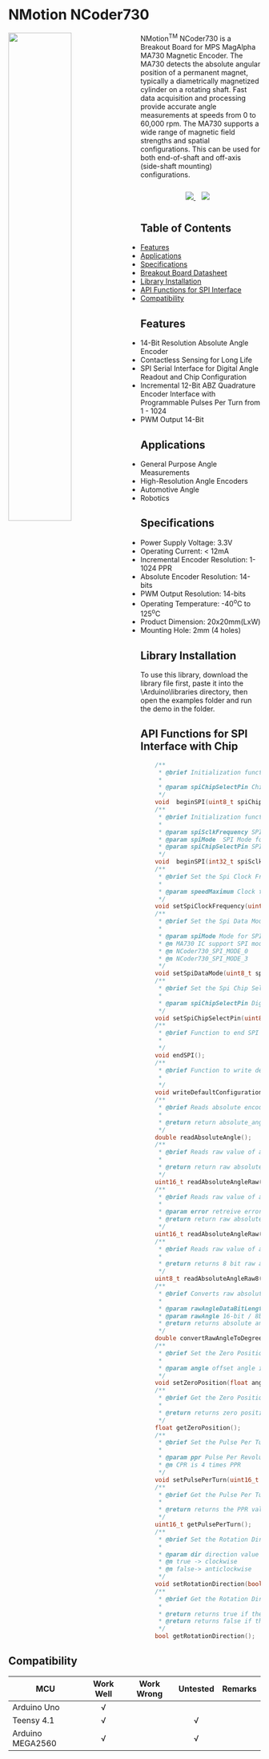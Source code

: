 # NMotion NCoder730

<img align="left" width="50%" style="margin-right: 12px" src="https://gitcdn.link/cdn/JUBIN0407/NCoder/devel/resources/images/IsometricView.png?token=GHSAT0AAAAAABW6D2EPMBHHMJC2CAUFZXGAY2SOEGA"/>

NMotion<sup>TM</sup> NCoder730 is a Breakout Board for MPS MagAlpha MA730 Magnetic Encoder. The MA730 detects the absolute angular position of a permanent magnet, typically a diametrically magnetized cylinder on a rotating shaft. Fast data acquisition and processing provide accurate angle measurements at speeds from 0 to 60,000 rpm. The MA730 supports a wide range of magnetic field strengths and spatial configurations. This can be used for both end-of-shaft and off-axis (side-shaft mounting) configurations.


<div align="center" style="padding: 12px;">
<a style="padding-right: 12px" href="https://www.amazon.in/gp/product/B0BC9TYGGC"><img src="https://img.shields.io/badge/-Purchase%20Product-green">
</a>
<a href="https://drive.google.com/file/d/1at6gYZ4LiHeWzJLjMkfs-I9OMhACQv6A/view"><img src="https://img.shields.io/badge/-Download%20Datahseet-blue">
</a>
</div>

## Table of Contents

* [Features](#features)
* [Applications](#applications)
* [Specifications](#specifications)
* [Breakout Board Datasheet](#breakout-board-datasheet)
* [Library Installation](#installation)
* [API Functions for SPI Interface](#api-functions)
* [Compatibility](#compatibility)


## Features
* 14-Bit Resolution Absolute Angle Encoder
* Contactless Sensing for Long Life
* SPI Serial Interface for Digital Angle Readout and Chip Configuration
* Incremental 12-Bit ABZ Quadrature Encoder Interface with Programmable Pulses Per Turn from 1 - 1024
* PWM Output 14-Bit

## Applications
*   General Purpose Angle Measurements
*   High-Resolution Angle Encoders
*   Automotive Angle
*   Robotics

## Specifications
*   Power Supply Voltage: 3.3V
*   Operating Current: < 12mA
*   Incremental Encoder Resolution: 1-1024 PPR
*   Absolute Encoder Resolution: 14-bits
*   PWM Output Resolution: 14-bits
*   Operating Temperature: -40<sup>o</sup>C to 125<sup>o</sup>C
*   Product Dimension: 20x20mm(LxW)
*   Mounting Hole: 2mm (4 holes) 


## Library Installation
To use this library, download the library file first, paste it into the \Arduino\libraries directory, then open the examples folder and run the demo in the folder.

## API Functions for SPI Interface with Chip

```C++
    /**
     * @brief Initialization function for SPI Interface
     * 
     * @param spiChipSelectPin Chip Select pin for SPI Communication
     */
    void  beginSPI(uint8_t spiChipSelectPin);
    /**
     * @brief Initialization function for SPI Communication with SPI Settings
     * 
     * @param spiSclkFrequency SPI Clock Frequency for NCoder730
     * @param spiMode  SPI Mode for NCoder730
     * @param spiChipSelectPin SPI Chip Select Pin
     */
    void  beginSPI(int32_t spiSclkFrequency, uint8_t spiMode, uint8_t spiChipSelectPin);
    /**
     * @brief Set the Spi Clock Frequency
     * 
     * @param speedMaximum Clock frequency for SPI Communication
     */
    void setSpiClockFrequency(uint32_t speedMaximum);
    /**
     * @brief Set the Spi Data Mode for SPI Communication
     * 
     * @param spiMode Mode for SPI Communication
     * @n MA730 IC support SPI mode 3 and 0 [SPI_MODE3, SPI_MODE0]
     * @n NCoder730_SPI_MODE_0
     * @n NCoder730_SPI_MODE_3
     */
    void setSpiDataMode(uint8_t spiMode);
    /**
     * @brief Set the Spi Chip Select Pin for SPI Communication
     * 
     * @param spiChipSelectPin Digital Pin for Chip Select
     */
    void setSpiChipSelectPin(uint8_t spiChipSelectPin);
    /**
     * @brief Function to end SPI Transaction/Communication
     * 
     */
    void endSPI();
    /**
     * @brief Function to write default configurations to the registors
     * 
     */
    void writeDefaultConfigurations();
    /**
     * @brief Reads absolute encoder angle
     * 
     * @return return absolute_angle in degrees 
     */
    double readAbsoluteAngle();
    /**
     * @brief Reads raw value of absolute angle
     * 
     * @return return raw absolute angle 
     */
    uint16_t readAbsoluteAngleRaw();
    /**
     * @brief Reads raw value of absolute angle with error check
     * 
     * @param error retreive error
     * @return return raw absolute value
     */
    uint16_t readAbsoluteAngleRaw(bool* error);
    /**
     * @brief Reads raw value of absolute angle with 8bit resolution
     * 
     * @return returns 8 bit raw absolute value
     */
    uint8_t readAbsoluteAngleRaw8();
    /**
     * @brief Converts raw absolute angle to degrees
     * 
     * @param rawAngleDataBitLength data length of raw angle
     * @param rawAngle 16-bit / 8bit raw absolute angle value
     * @return returns absolute angle in degrees
     */
    double convertRawAngleToDegree(uint8_t rawAngleDataBitLength, uint16_t rawAngle);
    /**
     * @brief Set the Zero Position of the NCoder730
     * 
     * @param angle offset angle in degrees for zero positioning
     */
    void setZeroPosition(float angle);
    /**
     * @brief Get the Zero Position Offset Angle of the NCoder730
     * 
     * @return returns zero position offset angle in degrees
     */
    float getZeroPosition();
    /**
     * @brief Set the Pulse Per Turn for NCoder730
     * 
     * @param ppr Pulse Per Revolution value of the Encoder in Incremental Mode
     * @n CPR is 4 times PPR
     */
    void setPulsePerTurn(uint16_t ppr);
    /**
     * @brief Get the Pulse Per Turn value of Incremental Encoder for NCoder730
     * 
     * @return returns the PPR value
     */
    uint16_t getPulsePerTurn();
    /**
     * @brief Set the Rotation Direction for the NCoder730
     * 
     * @param dir direction value
     * @n true -> clockwise
     * @n false-> anticlockwise
     */
    void setRotationDirection(bool dir);
    /**
     * @brief Get the Rotation Direction of the NCoder730
     * 
     * @return returns true if the rotation direction is clockwise
     * @return returns false if the rotation direction is anticlockwise
     */
    bool getRotationDirection();

```

## Compatibility

| MCU                | Work Well | Work Wrong | Untested | Remarks |
| ------------------ | :-------: | :--------: | :------: | ------- |
| Arduino Uno        |     √     |            |          |         |
| Teensy 4.1         |     √     |            |     √    |         |
| Arduino MEGA2560   |     √     |            |     √    |         |
